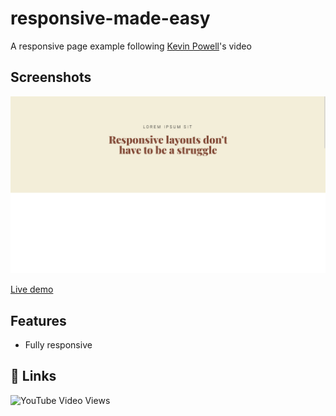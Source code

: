 # responsive-made-easy

A responsive page example following [Kevin Powell](https://github.com/kevin-powell)'s video

## Screenshots

![desktop-view](/images/responsive-made-easy.png)

[Live demo](https://htmlpreview.github.io/?https://github.com/xdelmo/responsive-made-easy/blob/master/index.html)

## Features

- Fully responsive

## 🔗 Links

![YouTube Video Views](https://img.shields.io/youtube/views/bn-DQCifeQQ?label=source&style=social)
